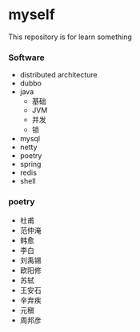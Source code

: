 # myself
This repository is for learn something

### Software

- distributed architecture
- dubbo
- java
  - 基础
  - JVM
  - 并发
  - 锁
- mysql
- netty
- poetry
- spring
- redis
- shell

### poetry

- 杜甫
- 范仲淹
- 韩愈
- 李白
- 刘禹锡
- 欧阳修
- 苏轼
- 王安石
- 辛弃疾
- 元稹
- 周邦彦